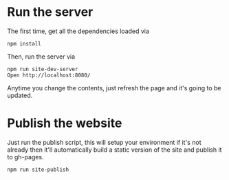# Run the server

The first time, get all the dependencies loaded via

```
npm install
```

Then, run the server via

```
npm run site-dev-server
Open http://localhost:8080/
```

Anytime you change the contents, just refresh the page and it's going to be updated.

# Publish the website

Just run the publish script, this will setup your environment if it's not already then it'll automatically build a static version of the site and publish it to gh-pages.

```
npm run site-publish
```
